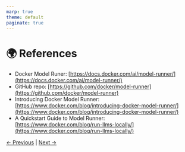 ```yaml
---
marp: true
theme: default
paginate: true
---
```

# 🌍 References

- Docker Model Runer: [https://docs.docker.com/ai/model-runner/](https://docs.docker.com/ai/model-runner/)
- GitHub repo: [https://github.com/docker/model-runner](https://github.com/docker/model-runner)
- Introducing Docker Model Runner: [https://www.docker.com/blog/introducing-docker-model-runner/](https://www.docker.com/blog/introducing-docker-model-runner/)
- A Quickstart Guide to Model Runner: [https://www.docker.com/blog/run-llms-locally/](https://www.docker.com/blog/run-llms-locally/)

[← Previous](002-models.md) | [Next →](../100-simple-completion-curl/000-prompt-chat-completion.md)
